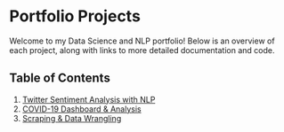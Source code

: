 # Portfolio Projects

Welcome to my Data Science and NLP portfolio! Below is an overview of each project, along with links to more detailed documentation and code.

## Table of Contents
1. [Twitter Sentiment Analysis with NLP]([#twitter-sentiment-analysis-with-nlp](https://github.com/JackyChong611/PortfolioProjects/blob/98e56438bf74e6bc9a5a34a0671f615350624ba8/Twitter%20Sentiment%20Analysis%20with%20Natural%20Language%20Processing.ipynb))
2. [COVID-19 Dashboard & Analysis](#covid-19-dashboard--analysis)
3. [Scraping & Data Wrangling](#scraping--data-wrangling)
